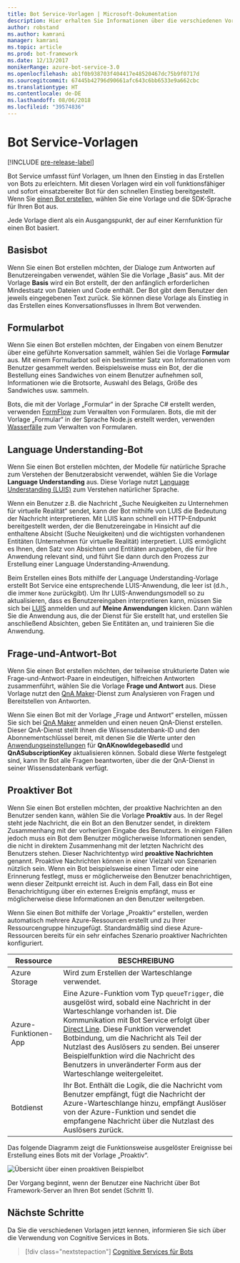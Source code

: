 ```yaml
---
title: Bot Service-Vorlagen | Microsoft-Dokumentation
description: Hier erhalten Sie Informationen über die verschiedenen Vorlagen, die Sie beim Erstellen eines Bots mit Bot Service verwenden können.
author: robstand
ms.author: kamrani
manager: kamrani
ms.topic: article
ms.prod: bot-framework
ms.date: 12/13/2017
monikerRange: azure-bot-service-3.0
ms.openlocfilehash: ab1f0b938703f404417e48520467dc75b9f0717d
ms.sourcegitcommit: 67445b42796d90661afc643c6bb6533e9a662cbc
ms.translationtype: HT
ms.contentlocale: de-DE
ms.lasthandoff: 08/06/2018
ms.locfileid: "39574836"
---
```

# <a name="bot-service-templates"></a>Bot Service-Vorlagen

[!INCLUDE [pre-release-label](includes/pre-release-label-v3.md)]

Bot Service umfasst fünf Vorlagen, um Ihnen den Einstieg in das Erstellen von Bots zu erleichtern. Mit diesen Vorlagen wird ein voll funktionsfähiger und sofort einsatzbereiter Bot für den schnellen Einstieg bereitgestellt. Wenn Sie [einen Bot erstellen](bot-service-quickstart.md), wählen Sie eine Vorlage und die SDK-Sprache für Ihren Bot aus.

Jede Vorlage dient als ein Ausgangspunkt, der auf einer Kernfunktion für einen Bot basiert. 

## <a name="basic-bot"></a>Basisbot
Wenn Sie einen Bot erstellen möchten, der Dialoge zum Antworten auf Benutzereingaben verwendet, wählen Sie die Vorlage „Basis“ aus. Mit der Vorlage **Basis** wird ein Bot erstellt, der den anfänglich erforderlichen Mindestsatz von Dateien und Code enthält. Der Bot gibt dem Benutzer den jeweils eingegebenen Text zurück. Sie können diese Vorlage als Einstieg in das Erstellen eines Konversationsflusses in Ihrem Bot verwenden.

## <a name="form-bot"></a>Formularbot
Wenn Sie einen Bot erstellen möchten, der Eingaben von einem Benutzer über eine geführte Konversation sammelt, wählen Sei die Vorlage **Formular** aus. Mit einem Formularbot soll ein bestimmter Satz von Informationen vom Benutzer gesammelt werden. Beispielsweise muss ein Bot, der die Bestellung eines Sandwiches von einem Benutzer aufnehmen soll, Informationen wie die Brotsorte, Auswahl des Belags, Größe des Sandwiches usw. sammeln.

Bots, die mit der Vorlage „Formular“ in der Sprache C# erstellt werden, verwenden [FormFlow](dotnet/bot-builder-dotnet-formflow.md) zum Verwalten von Formularen. Bots, die mit der Vorlage „Formular“ in der Sprache Node.js erstellt werden, verwenden [Wasserfälle](nodejs/bot-builder-nodejs-dialog-waterfall.md) zum Verwalten von Formularen.

## <a name="language-understanding-bot"></a>Language Understanding-Bot
Wenn Sie einen Bot erstellen möchten, der Modelle für natürliche Sprache zum Verstehen der Benutzerabsicht verwendet, wählen Sie die Vorlage **Language Understanding** aus. Diese Vorlage nutzt <a href="https://www.luis.ai" target="_blank">Language Understanding (LUIS)</a> zum Verstehen natürlicher Sprache.

Wenn ein Benutzer z.B. die Nachricht „Suche Neuigkeiten zu Unternehmen für virtuelle Realität“ sendet, kann der Bot mithilfe von LUIS die Bedeutung der Nachricht interpretieren. Mit LUIS kann schnell ein HTTP-Endpunkt bereitgestellt werden, der die Benutzereingabe in Hinsicht auf die enthaltene Absicht (Suche Neuigkeiten) und die wichtigsten vorhandenen Entitäten (Unternehmen für virtuelle Realität) interpretiert. LUIS ermöglicht es Ihnen, den Satz von Absichten und Entitäten anzugeben, die für Ihre Anwendung relevant sind, und führt Sie dann durch den Prozess zur Erstellung einer Language Understanding-Anwendung.

Beim Erstellen eines Bots mithilfe der Language Understanding-Vorlage erstellt Bot Service eine entsprechende LUIS-Anwendung, die leer ist (d.h., die immer `None` zurückgibt). Um Ihr LUIS-Anwendungsmodell so zu aktualisieren, dass es Benutzereingaben interpretieren kann, müssen Sie sich bei <a href="https://www.luis.ai" target="_blank">LUIS</a> anmelden und auf **Meine Anwendungen** klicken. Dann wählen Sie die Anwendung aus, die der Dienst für Sie erstellt hat, und erstellen Sie anschließend Absichten, geben Sie Entitäten an, und trainieren Sie die Anwendung.

## <a name="question-and-answer-bot"></a>Frage-und-Antwort-Bot
Wenn Sie einen Bot erstellen möchten, der teilweise strukturierte Daten wie Frage-und-Antwort-Paare in eindeutigen, hilfreichen Antworten zusammenführt, wählen Sie die Vorlage **Frage und Antwort** aus. Diese Vorlage nutzt den <a href="https://qnamaker.ai">QnA Maker</a>-Dienst zum Analysieren von Fragen und Bereitstellen von Antworten. 

Wenn Sie einen Bot mit der Vorlage „Frage und Antwort“ erstellen, müssen Sie sich bei <a href="https://qnamaker.ai">QnA Maker</a> anmelden und einen neuen QnA-Dienst erstellen. Dieser QnA-Dienst stellt Ihnen die Wissensdatenbank-ID und den Abonnementschlüssel bereit, mit denen Sie die Werte unter den [Anwendungseinstellungen](bot-service-manage-settings.md) für **QnAKnowldegebasedId** und **QnASubscriptionKey** aktualisieren können. Sobald diese Werte festgelegt sind, kann Ihr Bot alle Fragen beantworten, über die der QnA-Dienst in seiner Wissensdatenbank verfügt.

## <a name="proactive-bot"></a>Proaktiver Bot
Wenn Sie einen Bot erstellen möchten, der proaktive Nachrichten an den Benutzer senden kann, wählen Sie die Vorlage **Proaktiv** aus. In der Regel steht jede Nachricht, die ein Bot an den Benutzer sendet, in direktem Zusammenhang mit der vorherigen Eingabe des Benutzers. In einigen Fällen jedoch muss ein Bot dem Benutzer möglicherweise Informationen senden, die nicht in direktem Zusammenhang mit der letzten Nachricht des Benutzers stehen. Dieser Nachrichtentyp wird **proaktive Nachrichten** genannt. Proaktive Nachrichten können in einer Vielzahl von Szenarien nützlich sein. Wenn ein Bot beispielsweise einen Timer oder eine Erinnerung festlegt, muss er möglicherweise den Benutzer benachrichtigen, wenn dieser Zeitpunkt erreicht ist. Auch in dem Fall, dass ein Bot eine Benachrichtigung über ein externes Ereignis empfängt, muss er möglicherweise diese Informationen an den Benutzer weitergeben. 

Wenn Sie einen Bot mithilfe der Vorlage „Proaktiv“ erstellen, werden automatisch mehrere Azure-Ressourcen erstellt und zu Ihrer Ressourcengruppe hinzugefügt. Standardmäßig sind diese Azure-Ressourcen bereits für ein sehr einfaches Szenario proaktiver Nachrichten konfiguriert. 

| Ressource | BESCHREIBUNG |
|----|----|
| Azure Storage | Wird zum Erstellen der Warteschlange verwendet. |
| Azure-Funktionen-App | Eine Azure-Funktion vom Typ `queueTrigger`, die ausgelöst wird, sobald eine Nachricht in der Warteschlange vorhanden ist. Die Kommunikation mit Bot Service erfolgt über [Direct Line](https://docs.microsoft.com/bot-framework/rest-api/bot-framework-rest-direct-line-3-0-concepts). Diese Funktion verwendet Botbindung, um die Nachricht als Teil der Nutzlast des Auslösers zu senden. Bei unserer Beispielfunktion wird die Nachricht des Benutzers in unveränderter Form aus der Warteschlange weitergeleitet.
| Botdienst | Ihr Bot. Enthält die Logik, die die Nachricht vom Benutzer empfängt, fügt die Nachricht der Azure-Warteschlange hinzu, empfängt Auslöser von der Azure-Funktion und sendet die empfangene Nachricht über die Nutzlast des Auslösers zurück. |

Das folgende Diagramm zeigt die Funktionsweise ausgelöster Ereignisse bei Erstellung eines Bots mit der Vorlage „Proaktiv“.

![Übersicht über einen proaktiven Beispielbot](~/media/bot-proactive-diagram.png)

Der Vorgang beginnt, wenn der Benutzer eine Nachricht über Bot Framework-Server an Ihren Bot sendet (Schritt 1).

## <a name="next-steps"></a>Nächste Schritte
Da Sie die verschiedenen Vorlagen jetzt kennen, informieren Sie sich über die Verwendung von Cognitive Services in Bots.

> [!div class="nextstepaction"]
> [Cognitive Services für Bots](bot-service-concept-intelligence.md)
